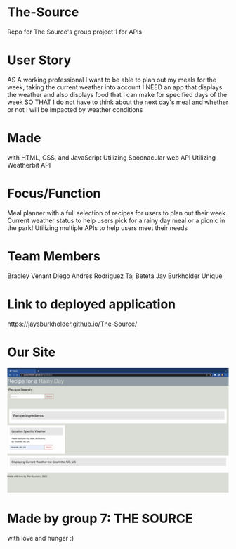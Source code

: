 # The-Source
Repo for The Source's group project 1 for APIs

# User Story
AS A working professional I want to be able to plan out my meals for the week, taking the current weather into account
I NEED an app that displays the weather and also displays food that I can make for specified days of the week
SO THAT I do not have to think about the next day's meal and whether or not I will be impacted by weather conditions

# Made
with HTML, CSS, and JavaScript
Utilizing Spoonacular web API
Utilizing Weatherbit API

# Focus/Function
Meal planner with a full selection of recipes for users to plan out their week
Current weather status to help users pick for a rainy day meal or a picnic in the park!
Utilizing multiple APIs to help users meet their needs

# Team Members
Bradley Venant
Diego Andres Rodriguez
Taj Beteta
Jay Burkholder
Unique 

# Link to deployed application
https://jaysburkholder.github.io/The-Source/

# Our Site
![screenshot](/assets/Project1Picture.png)

# Made by group 7: THE SOURCE
with love and hunger :)
